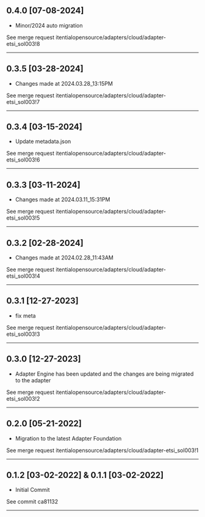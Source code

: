 
## 0.4.0 [07-08-2024]

* Minor/2024 auto migration

See merge request itentialopensource/adapters/cloud/adapter-etsi_sol003!8

---

## 0.3.5 [03-28-2024]

* Changes made at 2024.03.28_13:15PM

See merge request itentialopensource/adapters/cloud/adapter-etsi_sol003!7

---

## 0.3.4 [03-15-2024]

* Update metadata.json

See merge request itentialopensource/adapters/cloud/adapter-etsi_sol003!6

---

## 0.3.3 [03-11-2024]

* Changes made at 2024.03.11_15:31PM

See merge request itentialopensource/adapters/cloud/adapter-etsi_sol003!5

---

## 0.3.2 [02-28-2024]

* Changes made at 2024.02.28_11:43AM

See merge request itentialopensource/adapters/cloud/adapter-etsi_sol003!4

---

## 0.3.1 [12-27-2023]

* fix meta

See merge request itentialopensource/adapters/cloud/adapter-etsi_sol003!3

---

## 0.3.0 [12-27-2023]

* Adapter Engine has been updated and the changes are being migrated to the adapter

See merge request itentialopensource/adapters/cloud/adapter-etsi_sol003!2

---

## 0.2.0 [05-21-2022]

* Migration to the latest Adapter Foundation

See merge request itentialopensource/adapters/cloud/adapter-etsi_sol003!1

---

## 0.1.2 [03-02-2022] & 0.1.1 [03-02-2022]

- Initial Commit

See commit ca81132

---
